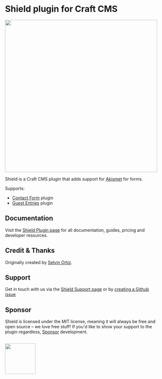 # Shield plugin for Craft CMS
<img width="500" src="https://verbb.imgix.net/plugins/shield/shield-social-card.png?v=2">

Shield is a Craft CMS plugin that adds support for [Akismet](https://akismet.com) for forms.

Supports:
- [Contact Form](https://plugins.craftcms.com/contact-form) plugin
- [Guest Entries](https://plugins.craftcms.com/guest-entries) plugin

## Documentation
Visit the [Shield Plugin page](https://verbb.io/craft-plugins/shield) for all documentation, guides, pricing and developer resources.

## Credit & Thanks
Originally created by [Selvin Ortiz](https://github.com/selvindev).

## Support
Get in touch with us via the [Shield Support page](https://verbb.io/craft-plugins/shield/support) or by [creating a Github issue](https://github.com/verbb/shield/issues)

## Sponsor
Shield is licensed under the MIT license, meaning it will always be free and open source – we love free stuff! If you'd like to show your support to the plugin regardless, [Sponsor](https://github.com/sponsors/verbb) development.

<h2></h2>

<a href="https://verbb.io" target="_blank">
    <img width="100" src="https://verbb.io/assets/img/verbb-pill.svg">
</a>
